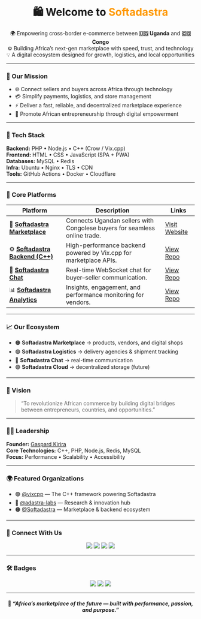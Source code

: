 <h1 align="center">🛍️ Welcome to <span style="color:#FF9900;">Softadastra</span></h1>

<p align="center">
  🌍 Empowering cross-border e-commerce between <strong>🇺🇬 Uganda</strong> and <strong>🇨🇩 Congo</strong><br>
  ⚙️ Building Africa’s next-gen marketplace with speed, trust, and technology<br>
  💡 A digital ecosystem designed for growth, logistics, and local opportunities
</p>

---

### 🚀 Our Mission
- 🌐 Connect sellers and buyers across Africa through technology  
- 💳 Simplify payments, logistics, and store management  
- ⚡ Deliver a fast, reliable, and decentralized marketplace experience  
- 🧭 Promote African entrepreneurship through digital empowerment  

---

### 🧰 Tech Stack
**Backend:** PHP • Node.js • C++ (Crow / Vix.cpp)  
**Frontend:** HTML • CSS • JavaScript (SPA + PWA)  
**Databases:** MySQL • Redis  
**Infra:** Ubuntu • Nginx • TLS • CDN  
**Tools:** GitHub Actions • Docker • Cloudflare  

---

### 🧩 Core Platforms
| Platform | Description | Links |
|-----------|--------------|--------|
| 🛒 **[Softadastra Marketplace](https://softadastra.com)** | Connects Ugandan sellers with Congolese buyers for seamless online trade. | [Visit Website](https://softadastra.com) |
| ⚙️ **[Softadastra Backend (C++)](https://github.com/Softadastra/softadastra-backend-vix)** | High-performance backend powered by Vix.cpp for marketplace APIs. | [View Repo](https://github.com/Softadastra/softadastra-backend-vix) |
| 💬 **[Softadastra Chat](https://github.com/Softadastra/softadastra_chat)** | Real-time WebSocket chat for buyer–seller communication. | [View Repo](https://github.com/Softadastra/softadastra_chat) |
| 📊 **[Softadastra Analytics](https://github.com/Softadastra/softadastra-analytics)** | Insights, engagement, and performance monitoring for vendors. | [View Repo](https://github.com/Softadastra/softadastra-analytics) |

---

### 📈 Our Ecosystem
- 🟠 **Softadastra Marketplace** → products, vendors, and digital shops  
- 🟢 **Softadastra Logistics** → delivery agencies & shipment tracking  
- 🔵 **Softadastra Chat** → real-time communication  
- 🟣 **Softadastra Cloud** → decentralized storage (future)  

---

### 🧭 Vision
> “To revolutionize African commerce by building digital bridges between entrepreneurs, countries, and opportunities.”

---

### 🧑‍💻 Leadership
**Founder:** [Gaspard Kirira](https://github.com/GaspardKirira)  
**Core Technologies:** C++, PHP, Node.js, Redis, MySQL  
**Focus:** Performance • Scalability • Accessibility  

---

### 🌍 Featured Organizations
- 🟢 [@vixcpp](https://github.com/vixcpp) — The C++ framework powering Softadastra  
- 🧠 [@adastra-labs](https://github.com/adastra-labs) — Research & innovation hub  
- 🟠 [@Softadastra](https://github.com/Softadastra) — Marketplace & backend ecosystem  

---

### 💬 Connect With Us
<p align="center">
  <a href="https://x.com/Softadastra"><img src="https://img.shields.io/badge/X%20(Twitter)-@Softadastra-FF9900?style=for-the-badge&logo=x&logoColor=white"></a>
  <a href="https://softadastra.com"><img src="https://img.shields.io/badge/Softadastra-Website-155E4E?style=for-the-badge&logo=firefox-browser&logoColor=white"></a>
  <a href="https://www.linkedin.com/company/softadastra"><img src="https://img.shields.io/badge/LinkedIn-Softadastra-FF9900?style=for-the-badge&logo=linkedin&logoColor=white"></a>
  <a href="https://youtube.com/@Softadastra"><img src="https://img.shields.io/badge/YouTube-Softadastra-FF0000?style=for-the-badge&logo=youtube&logoColor=white"></a>
</p>

---

### 🛠️ Badges
<p align="center">
  <img src="https://img.shields.io/github/followers/Softadastra?style=for-the-badge&logo=github&label=Followers&color=155E4E">
  <img src="https://img.shields.io/github/stars/Softadastra/softadastra-backend-vix?style=for-the-badge&logo=github&label=Stars&color=FF9900">
  <img src="https://img.shields.io/badge/Built%20with-Vix.cpp-155E4E?style=for-the-badge&logo=c%2B%2B&logoColor=white">
</p>

---

<h4 align="center">
🧠 <em>“Africa’s marketplace of the future — built with performance, passion, and purpose.”</em>
</h4>
